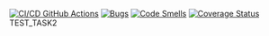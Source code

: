 [![CI/CD GitHub Actions](https://github.com//actions/workflows/test-action.yml/badge.svg)](https://github.com//actions/workflows/test-action.yml)
[![Bugs](https://sonarcloud.io/api/project_badges/measure?project=gagarin221072022_task2&metric=bugs)](https://sonarcloud.io/summary/new_code?id=gagarin221072022_task2)
[![Code Smells](https://sonarcloud.io/api/project_badges/measure?project=gagarin221072022_task2&metric=code_smells)](https://sonarcloud.io/summary/new_code?id=gagarin221072022_task2)
[![Coverage Status](https://coveralls.io/repos/github/gagarin221072022/task2/badge.svg?branch=main)](https://coveralls.io/github/gagarin221072022/task2?branch=main)
TEST_TASK2
